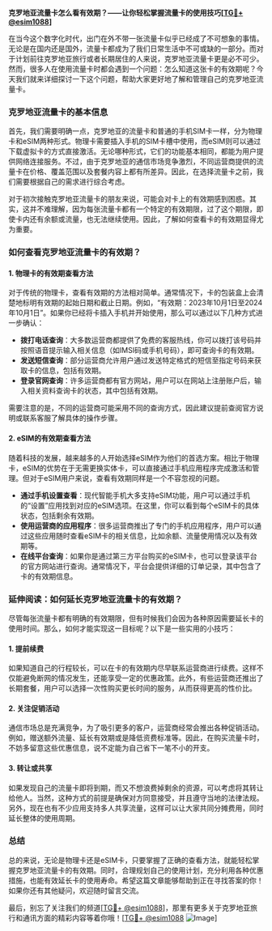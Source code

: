 **克罗地亚流量卡怎么看有效期？——让你轻松掌握流量卡的使用技巧[[TG💪+ @esim1088](https://t.me/s/esim1088)]**

在当今这个数字化时代，出门在外不带一张流量卡似乎已经成了不可想象的事情。无论是在国内还是国外，流量卡都成为了我们日常生活中不可或缺的一部分。而对于计划前往克罗地亚旅行或者长期居住的人来说，克罗地亚流量卡更是必不可少。然而，很多人在使用流量卡时都会遇到一个问题：怎么知道这张卡的有效期呢？今天我们就来详细探讨一下这个问题，帮助大家更好地了解和管理自己的克罗地亚流量卡。

### 克罗地亚流量卡的基本信息

首先，我们需要明确一点，克罗地亚的流量卡和普通的手机SIM卡一样，分为物理卡和eSIM两种形式。物理卡需要插入手机的SIM卡槽中使用，而eSIM则可以通过下载虚拟卡的方式直接激活。无论哪种形式，它们的功能基本相同，都能为用户提供网络连接服务。不过，由于克罗地亚的通信市场竞争激烈，不同运营商提供的流量卡在价格、覆盖范围以及套餐内容上都有所差异。因此，在选择流量卡之前，我们需要根据自己的需求进行综合考虑。

对于初次接触克罗地亚流量卡的朋友来说，可能会对卡上的有效期感到困惑。其实，这并不难理解，因为每张流量卡都有一个特定的有效期限，过了这个期限，即使卡内还有余额或流量，也无法继续使用。因此，了解如何查看卡的有效期显得尤为重要。

### 如何查看克罗地亚流量卡的有效期？

#### 1. 物理卡的有效期查看方法

对于传统的物理卡，查看有效期的方法相对简单。通常情况下，卡的包装盒上会清楚地标明有效期的起始日期和截止日期。例如，“有效期：2023年10月1日至2024年10月1日”。如果你已经将卡插入手机并开始使用，那么可以通过以下几种方式进一步确认：

- **拨打电话查询**：大多数运营商都提供了免费的客服热线，你可以拨打该号码并按照语音提示输入相关信息（如IMSI码或手机号码），即可查询卡的有效期。
- **发送短信查询**：部分运营商允许用户通过发送特定格式的短信至指定号码来获取卡的信息，包括有效期。
- **登录官网查询**：许多运营商都有官方网站，用户可以在网站上注册账户后，输入相关资料查询卡的状态，其中包括有效期。

需要注意的是，不同的运营商可能采用不同的查询方式，因此建议提前查阅官方说明或联系客服了解具体的操作步骤。

#### 2. eSIM的有效期查看方法

随着科技的发展，越来越多的人开始选择eSIM作为他们的首选方案。相比于物理卡，eSIM的优势在于无需更换实体卡，可以直接通过手机应用程序完成激活和管理。但对于eSIM用户来说，查看有效期同样是一个不容忽视的问题。

- **通过手机设置查看**：现代智能手机大多支持eSIM功能，用户可以通过手机的“设置”应用找到对应的eSIM选项。在这里，你可以看到每个eSIM卡的具体状态，包括剩余有效期。
- **使用运营商的应用程序**：很多运营商推出了专门的手机应用程序，用户可以通过这些应用随时查看eSIM卡的相关信息，比如余额、流量使用情况以及有效期等。
- **在线平台查询**：如果你是通过第三方平台购买的eSIM卡，也可以登录该平台的官方网站进行查询。通常情况下，平台会提供详细的订单记录，其中包含了卡的有效期信息。

### 延伸阅读：如何延长克罗地亚流量卡的有效期？

尽管每张流量卡都有明确的有效期限，但有时候我们会因为各种原因需要延长卡的使用时间。那么，如何才能实现这一目标呢？以下是一些实用的小技巧：

#### 1. 提前续费

如果知道自己的行程较长，可以在卡的有效期内尽早联系运营商进行续费。这样不仅能避免断网的情况发生，还能享受一定的优惠政策。此外，有些运营商还推出了长期套餐，用户可以选择一次性购买更长时间的服务，从而获得更高的性价比。

#### 2. 关注促销活动

通信市场总是充满竞争，为了吸引更多的客户，运营商经常会推出各种促销活动。例如，赠送额外流量、延长有效期或是降低资费标准等。因此，在购买流量卡时，不妨多留意这些优惠信息，说不定能为自己省下一笔不小的开支。

#### 3. 转让或共享

如果发现自己的流量卡即将到期，而又不想浪费掉剩余的资源，可以考虑将其转让给他人。当然，这种方式的前提是确保对方同意接受，并且遵守当地的法律法规。另外，现在也有不少应用支持多人共享流量，这样可以让大家共同分摊费用，同时延长整体的使用周期。

### 总结

总的来说，无论是物理卡还是eSIM卡，只要掌握了正确的查看方法，就能轻松掌握克罗地亚流量卡的有效期。同时，合理规划自己的使用计划，充分利用各种优惠措施，也能有效延长卡的使用寿命。希望这篇文章能够帮助到正在寻找答案的你！如果你还有其他疑问，欢迎随时留言交流。

最后，别忘了关注我们的频道[[TG💪+ @esim1088](https://t.me/s/esim1088)]，那里有更多关于克罗地亚旅行和通讯方面的精彩内容等着你哦！[[TG💪+ @esim1088](https://t.me/s/esim1088) ![Image](https://i.postimg.cc/4NQfJmqS/Snipaste-2025-05-13-00-14-12.png)]